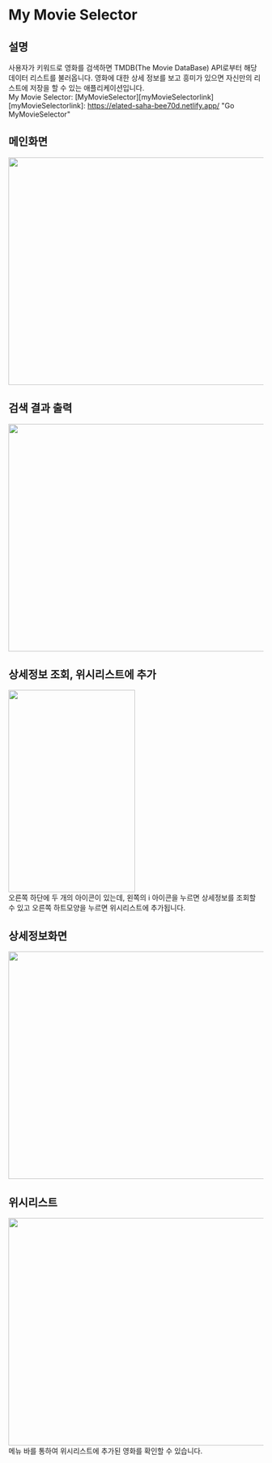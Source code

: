 # My Movie Selector
## 설명
사용자가 키워드로 영화를 검색하면 TMDB(The Movie DataBase) API로부터 해당 데이터 리스트를 불러옵니다. 영화에 대한 상세 정보를 보고 흥미가 있으면 자신만의 리스트에 저장을 할 수 있는 애플리케이션입니다.   
My Movie Selector: [MyMovieSelector][myMovieSelectorlink]   
[myMovieSelectorlink]: https://elated-saha-bee70d.netlify.app/ "Go MyMovieSelector"

## 메인화면
<img src="https://user-images.githubusercontent.com/69902446/107357666-b92ab080-6b15-11eb-955c-3af3c5826086.PNG" width="600px" height="450px"></img>
## 검색 결과 출력
<img src="https://user-images.githubusercontent.com/69902446/107358250-80d7a200-6b16-11eb-920b-053d8ef829d7.PNG" width="600px" height="450px"></img>
## 상세정보 조회, 위시리스트에 추가
<img src="https://user-images.githubusercontent.com/69902446/107358438-baa8a880-6b16-11eb-8973-efdffc038495.PNG" width="250px" height="400px"></img>   
오른쪽 하단에 두 개의 아이콘이 있는데, 왼쪽의 i 아이콘을 누르면 상세정보를 조회할 수 있고 오른쪽 하트모양을 누르면 위시리스트에 추가됩니다.

## 상세정보화면
<img src="https://user-images.githubusercontent.com/69902446/107360118-de6cee00-6b18-11eb-8c23-72308a781ad7.PNG" width="600px" height="450px"></img>

## 위시리스트
<img src="https://user-images.githubusercontent.com/69902446/107360448-4ae7ed00-6b19-11eb-9252-e6b5359726dd.PNG" width="600px" height="450px"></img>   
메뉴 바를 통하여 위시리스트에 추가된 영화를 확인할 수 있습니다.
